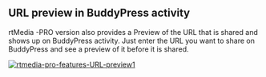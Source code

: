 ## URL preview in BuddyPress activity

rtMedia -PRO version also provides a Preview of the URL that is shared and shows up on BuddyPress activity. Just enter the URL you want to share on BuddyPress and see a preview of it before it is shared.

[![rtmedia-pro-features-URL-preview1](https://cloud.githubusercontent.com/assets/2941333/5772892/067f1552-9d80-11e4-9155-d4de5ff2df34.png)](https://cloud.githubusercontent.com/assets/2941333/5772892/067f1552-9d80-11e4-9155-d4de5ff2df34.png)
